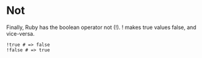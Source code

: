 # Not

Finally, Ruby has the boolean operator not (!). ! makes true values false, and vice-versa.

    !true # => false
    !false # => true
